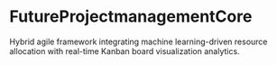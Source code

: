 # FutureProjectmanagementCore
Hybrid agile framework integrating machine learning-driven resource allocation with real-time Kanban board visualization analytics.

